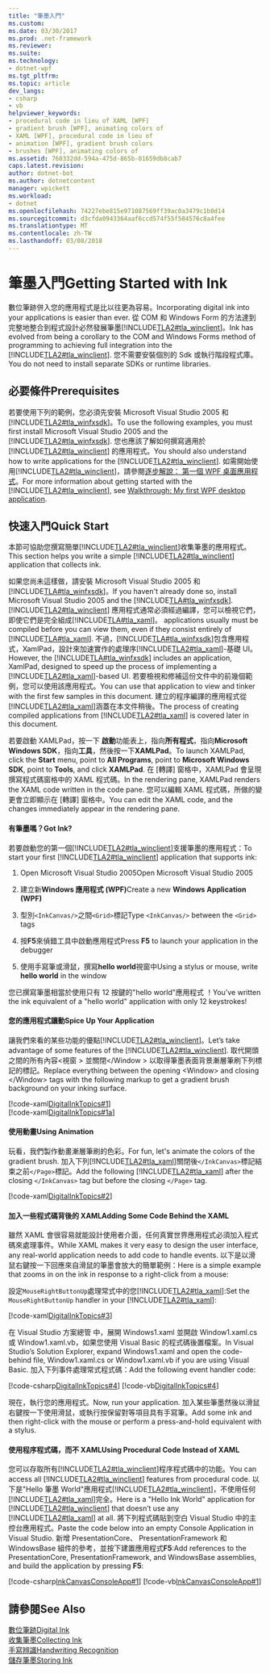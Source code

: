 ```yaml
---
title: "筆墨入門"
ms.custom: 
ms.date: 03/30/2017
ms.prod: .net-framework
ms.reviewer: 
ms.suite: 
ms.technology:
- dotnet-wpf
ms.tgt_pltfrm: 
ms.topic: article
dev_langs:
- csharp
- vb
helpviewer_keywords:
- procedural code in lieu of XAML [WPF]
- gradient brush [WPF], animating colors of
- XAML [WPF], procedural code in lieu of
- animation [WPF], gradient brush colors
- brushes [WPF], animating colors of
ms.assetid: 760332dd-594a-475d-865b-01659db8cab7
caps.latest.revision: 
author: dotnet-bot
ms.author: dotnetcontent
manager: wpickett
ms.workload:
- dotnet
ms.openlocfilehash: 74227ebe815e971087569ff39ac0a3479c1b0d14
ms.sourcegitcommit: d3cfda0943364aaf6ccd574f55f584576c8a4fee
ms.translationtype: MT
ms.contentlocale: zh-TW
ms.lasthandoff: 03/08/2018
---
```

# <a name="getting-started-with-ink"></a><span data-ttu-id="2ad5d-102">筆墨入門</span><span class="sxs-lookup"><span data-stu-id="2ad5d-102">Getting Started with Ink</span></span>
<span data-ttu-id="2ad5d-103">數位筆跡併入您的應用程式是比以往更為容易。</span><span class="sxs-lookup"><span data-stu-id="2ad5d-103">Incorporating digital ink into your applications is easier than ever.</span></span> <span data-ttu-id="2ad5d-104">從 COM 和 Windows Form 的方法達到完整地整合到程式設計必然發展筆墨[!INCLUDE[TLA2#tla_winclient](../../../../includes/tla2sharptla-winclient-md.md)]。</span><span class="sxs-lookup"><span data-stu-id="2ad5d-104">Ink has evolved from being a corollary to the COM and Windows Forms method of programming to achieving full integration into the [!INCLUDE[TLA2#tla_winclient](../../../../includes/tla2sharptla-winclient-md.md)].</span></span> <span data-ttu-id="2ad5d-105">您不需要安裝個別的 Sdk 或執行階段程式庫。</span><span class="sxs-lookup"><span data-stu-id="2ad5d-105">You do not need to install separate SDKs or runtime libraries.</span></span>  
  
## <a name="prerequisites"></a><span data-ttu-id="2ad5d-106">必要條件</span><span class="sxs-lookup"><span data-stu-id="2ad5d-106">Prerequisites</span></span>  
 <span data-ttu-id="2ad5d-107">若要使用下列的範例，您必須先安裝 Microsoft Visual Studio 2005 和[!INCLUDE[TLA2#tla_winfxsdk](../../../../includes/tla2sharptla-winfxsdk-md.md)]。</span><span class="sxs-lookup"><span data-stu-id="2ad5d-107">To use the following examples, you must first install Microsoft Visual Studio 2005 and the [!INCLUDE[TLA2#tla_winfxsdk](../../../../includes/tla2sharptla-winfxsdk-md.md)].</span></span> <span data-ttu-id="2ad5d-108">您也應該了解如何撰寫適用於 [!INCLUDE[TLA2#tla_winclient](../../../../includes/tla2sharptla-winclient-md.md)] 的應用程式。</span><span class="sxs-lookup"><span data-stu-id="2ad5d-108">You should also understand how to write applications for the [!INCLUDE[TLA2#tla_winclient](../../../../includes/tla2sharptla-winclient-md.md)].</span></span> <span data-ttu-id="2ad5d-109">如需開始使用[!INCLUDE[TLA2#tla_winclient](../../../../includes/tla2sharptla-winclient-md.md)]，請參閱[逐步解說： 第一個 WPF 桌面應用程式](../../../../docs/framework/wpf/getting-started/walkthrough-my-first-wpf-desktop-application.md)。</span><span class="sxs-lookup"><span data-stu-id="2ad5d-109">For more information about getting started with the [!INCLUDE[TLA2#tla_winclient](../../../../includes/tla2sharptla-winclient-md.md)], see [Walkthrough: My first WPF desktop application](../../../../docs/framework/wpf/getting-started/walkthrough-my-first-wpf-desktop-application.md).</span></span>  
  
## <a name="quick-start"></a><span data-ttu-id="2ad5d-110">快速入門</span><span class="sxs-lookup"><span data-stu-id="2ad5d-110">Quick Start</span></span>  
 <span data-ttu-id="2ad5d-111">本節可協助您撰寫簡單[!INCLUDE[TLA2#tla_winclient](../../../../includes/tla2sharptla-winclient-md.md)]收集筆墨的應用程式。</span><span class="sxs-lookup"><span data-stu-id="2ad5d-111">This section helps you write a simple [!INCLUDE[TLA2#tla_winclient](../../../../includes/tla2sharptla-winclient-md.md)] application that collects ink.</span></span>  
  
 <span data-ttu-id="2ad5d-112">如果您尚未這樣做，請安裝 Microsoft Visual Studio 2005 和[!INCLUDE[TLA#tla_winfxsdk](../../../../includes/tlasharptla-winfxsdk-md.md)]。</span><span class="sxs-lookup"><span data-stu-id="2ad5d-112">If you haven't already done so, install Microsoft Visual Studio 2005 and the [!INCLUDE[TLA#tla_winfxsdk](../../../../includes/tlasharptla-winfxsdk-md.md)].</span></span> [!INCLUDE[TLA2#tla_winclient](../../../../includes/tla2sharptla-winclient-md.md)]<span data-ttu-id="2ad5d-113"> 應用程式通常必須經過編譯，您可以檢視它們，即使它們是完全組成[!INCLUDE[TLA#tla_xaml](../../../../includes/tlasharptla-xaml-md.md)]。</span><span class="sxs-lookup"><span data-stu-id="2ad5d-113"> applications usually must be compiled before you can view them, even if they consist entirely of [!INCLUDE[TLA#tla_xaml](../../../../includes/tlasharptla-xaml-md.md)].</span></span> <span data-ttu-id="2ad5d-114">不過，[!INCLUDE[TLA#tla_winfxsdk](../../../../includes/tlasharptla-winfxsdk-md.md)]包含應用程式，XamlPad，設計來加速實作的處理序[!INCLUDE[TLA2#tla_xaml](../../../../includes/tla2sharptla-xaml-md.md)]-基礎 UI。</span><span class="sxs-lookup"><span data-stu-id="2ad5d-114">However, the [!INCLUDE[TLA#tla_winfxsdk](../../../../includes/tlasharptla-winfxsdk-md.md)] includes an application, XamlPad, designed to speed up the process of implementing a [!INCLUDE[TLA2#tla_xaml](../../../../includes/tla2sharptla-xaml-md.md)]-based UI.</span></span> <span data-ttu-id="2ad5d-115">若要檢視和修補這份文件中的前幾個範例，您可以使用該應用程式。</span><span class="sxs-lookup"><span data-stu-id="2ad5d-115">You can use that application to view and tinker with the first few samples in this document.</span></span> <span data-ttu-id="2ad5d-116">建立的程序編譯的應用程式從[!INCLUDE[TLA2#tla_xaml](../../../../includes/tla2sharptla-xaml-md.md)]涵蓋在本文件稍後。</span><span class="sxs-lookup"><span data-stu-id="2ad5d-116">The process of creating compiled applications from [!INCLUDE[TLA2#tla_xaml](../../../../includes/tla2sharptla-xaml-md.md)] is covered later in this document.</span></span>  
  
 <span data-ttu-id="2ad5d-117">若要啟動 XAMLPad，按一下 **啟動**功能表上，指向**所有程式**，指向**Microsoft Windows SDK**，指向**工具**，然後按一下**XAMLPad**。</span><span class="sxs-lookup"><span data-stu-id="2ad5d-117">To launch XAMLPad, click the **Start** menu, point to **All Programs**, point to **Microsoft Windows SDK**, point to **Tools**, and click **XAMLPad**.</span></span> <span data-ttu-id="2ad5d-118">在 [轉譯] 窗格中，XAMLPad 會呈現撰寫程式碼窗格中的 XAML 程式碼。</span><span class="sxs-lookup"><span data-stu-id="2ad5d-118">In the rendering pane, XAMLPad renders the XAML code written in the code pane.</span></span> <span data-ttu-id="2ad5d-119">您可以編輯 XAML 程式碼，所做的變更會立即顯示在 [轉譯] 窗格中。</span><span class="sxs-lookup"><span data-stu-id="2ad5d-119">You can edit the XAML code, and the changes immediately appear in the rendering pane.</span></span>  
  
#### <a name="got-ink"></a><span data-ttu-id="2ad5d-120">有筆墨嗎？</span><span class="sxs-lookup"><span data-stu-id="2ad5d-120">Got Ink?</span></span>  
 <span data-ttu-id="2ad5d-121">若要啟動您的第一個[!INCLUDE[TLA2#tla_winclient](../../../../includes/tla2sharptla-winclient-md.md)]支援筆墨的應用程式：</span><span class="sxs-lookup"><span data-stu-id="2ad5d-121">To start your first [!INCLUDE[TLA2#tla_winclient](../../../../includes/tla2sharptla-winclient-md.md)] application that supports ink:</span></span>  
  
1.  <span data-ttu-id="2ad5d-122">Open Microsoft Visual Studio 2005</span><span class="sxs-lookup"><span data-stu-id="2ad5d-122">Open Microsoft Visual Studio 2005</span></span>  
  
2.  <span data-ttu-id="2ad5d-123">建立新**Windows 應用程式 (WPF)**</span><span class="sxs-lookup"><span data-stu-id="2ad5d-123">Create a new **Windows Application (WPF)**</span></span>  
  
3.  <span data-ttu-id="2ad5d-124">型別`<InkCanvas/>`之間`<Grid>`標記</span><span class="sxs-lookup"><span data-stu-id="2ad5d-124">Type `<InkCanvas/>` between the `<Grid>` tags</span></span>  
  
4.  <span data-ttu-id="2ad5d-125">按**F5**來偵錯工具中啟動應用程式</span><span class="sxs-lookup"><span data-stu-id="2ad5d-125">Press **F5** to launch your application in the debugger</span></span>  
  
5.  <span data-ttu-id="2ad5d-126">使用手寫筆或滑鼠，撰寫**hello world**視窗中</span><span class="sxs-lookup"><span data-stu-id="2ad5d-126">Using a stylus or mouse, write **hello world** in the window</span></span>  
  
 <span data-ttu-id="2ad5d-127">您已撰寫筆墨相當於使用只有 12 按鍵的"hello world"應用程式 ！</span><span class="sxs-lookup"><span data-stu-id="2ad5d-127">You've written the ink equivalent of a "hello world" application with only 12 keystrokes!</span></span>  
  
#### <a name="spice-up-your-application"></a><span data-ttu-id="2ad5d-128">您的應用程式讓動</span><span class="sxs-lookup"><span data-stu-id="2ad5d-128">Spice Up Your Application</span></span>  
 <span data-ttu-id="2ad5d-129">讓我們來看的某些功能的優點[!INCLUDE[TLA2#tla_winclient](../../../../includes/tla2sharptla-winclient-md.md)]。</span><span class="sxs-lookup"><span data-stu-id="2ad5d-129">Let’s take advantage of some features of the [!INCLUDE[TLA2#tla_winclient](../../../../includes/tla2sharptla-winclient-md.md)].</span></span>  <span data-ttu-id="2ad5d-130">取代開頭之間的所有內容\<視窗 > 並關閉\</Window > 以取得筆墨表面背景漸層筆刷下列標記的標記。</span><span class="sxs-lookup"><span data-stu-id="2ad5d-130">Replace everything between the opening \<Window> and closing \</Window> tags with the following markup to get a gradient brush background on your inking surface.</span></span>  
  
 [!code-xaml[DigitalInkTopics#1](../../../../samples/snippets/csharp/VS_Snippets_Wpf/DigitalInkTopics/CSharp/Window1.xaml#1)]  
[!code-xaml[DigitalInkTopics#1a](../../../../samples/snippets/csharp/VS_Snippets_Wpf/DigitalInkTopics/CSharp/Window1.xaml#1a)]  
  
#### <a name="using-animation"></a><span data-ttu-id="2ad5d-131">使用動畫</span><span class="sxs-lookup"><span data-stu-id="2ad5d-131">Using Animation</span></span>  
 <span data-ttu-id="2ad5d-132">玩看，我們製作動畫漸層筆刷的色彩。</span><span class="sxs-lookup"><span data-stu-id="2ad5d-132">For fun, let's animate the colors of the gradient brush.</span></span> <span data-ttu-id="2ad5d-133">加入下列[!INCLUDE[TLA2#tla_xaml](../../../../includes/tla2sharptla-xaml-md.md)]關閉後`</InkCanvas>`標記結束之前`</Page>`標記。</span><span class="sxs-lookup"><span data-stu-id="2ad5d-133">Add the following [!INCLUDE[TLA2#tla_xaml](../../../../includes/tla2sharptla-xaml-md.md)] after the closing `</InkCanvas>` tag but before the closing `</Page>` tag.</span></span>  
  
 [!code-xaml[DigitalInkTopics#2](../../../../samples/snippets/csharp/VS_Snippets_Wpf/DigitalInkTopics/CSharp/Window1.xaml#2)]  
  
#### <a name="adding-some-code-behind-the-xaml"></a><span data-ttu-id="2ad5d-134">加入一些程式碼背後的 XAML</span><span class="sxs-lookup"><span data-stu-id="2ad5d-134">Adding Some Code Behind the XAML</span></span>  
 <span data-ttu-id="2ad5d-135">雖然 XAML 會很容易就能設計使用者介面，任何真實世界應用程式必須加入程式碼來處理事件。</span><span class="sxs-lookup"><span data-stu-id="2ad5d-135">While XAML makes it very easy to design the user interface, any real-world application needs to add code to handle events.</span></span> <span data-ttu-id="2ad5d-136">以下是以滑鼠右鍵按一下回應來自滑鼠的筆墨會放大的簡單範例：</span><span class="sxs-lookup"><span data-stu-id="2ad5d-136">Here is a simple example that zooms in on the ink in response to a right-click from a mouse:</span></span>  
  
 <span data-ttu-id="2ad5d-137">設定`MouseRightButtonUp`處理常式中的您[!INCLUDE[TLA2#tla_xaml](../../../../includes/tla2sharptla-xaml-md.md)]:</span><span class="sxs-lookup"><span data-stu-id="2ad5d-137">Set the `MouseRightButtonUp` handler in your [!INCLUDE[TLA2#tla_xaml](../../../../includes/tla2sharptla-xaml-md.md)]:</span></span>  
  
 [!code-xaml[DigitalInkTopics#3](../../../../samples/snippets/csharp/VS_Snippets_Wpf/DigitalInkTopics/CSharp/Window2.xaml#3)]  
  
 <span data-ttu-id="2ad5d-138">在 Visual Studio 方案總管 中，展開 Windows1.xaml 並開啟 Window1.xaml.cs 或 Window1.xaml.vb，如果您使用 Visual Basic 的程式碼後置檔案。</span><span class="sxs-lookup"><span data-stu-id="2ad5d-138">In Visual Studio’s Solution Explorer, expand Windows1.xaml and open the code-behind file, Window1.xaml.cs or Window1.xaml.vb if you are using Visual Basic.</span></span> <span data-ttu-id="2ad5d-139">加入下列事件處理常式程式碼：</span><span class="sxs-lookup"><span data-stu-id="2ad5d-139">Add the following event handler code:</span></span>  
  
 [!code-csharp[DigitalInkTopics#4](../../../../samples/snippets/csharp/VS_Snippets_Wpf/DigitalInkTopics/CSharp/Window2.xaml.cs#4)]
 [!code-vb[DigitalInkTopics#4](../../../../samples/snippets/visualbasic/VS_Snippets_Wpf/DigitalInkTopics/VisualBasic/Window2.xaml.vb#4)]  
  
 <span data-ttu-id="2ad5d-140">現在，執行您的應用程式。</span><span class="sxs-lookup"><span data-stu-id="2ad5d-140">Now, run your application.</span></span> <span data-ttu-id="2ad5d-141">加入某些筆墨然後以滑鼠右鍵按一下使用滑鼠，或執行按保留對等項目具有手寫筆。</span><span class="sxs-lookup"><span data-stu-id="2ad5d-141">Add some ink and then right-click with the mouse or perform a press-and-hold equivalent with a stylus.</span></span>  
  
#### <a name="using-procedural-code-instead-of-xaml"></a><span data-ttu-id="2ad5d-142">使用程序程式碼，而不 XAML</span><span class="sxs-lookup"><span data-stu-id="2ad5d-142">Using Procedural Code Instead of XAML</span></span>  
 <span data-ttu-id="2ad5d-143">您可以存取所有[!INCLUDE[TLA2#tla_winclient](../../../../includes/tla2sharptla-winclient-md.md)]程序程式碼中的功能。</span><span class="sxs-lookup"><span data-stu-id="2ad5d-143">You can access all [!INCLUDE[TLA2#tla_winclient](../../../../includes/tla2sharptla-winclient-md.md)] features from procedural code.</span></span> <span data-ttu-id="2ad5d-144">以下是"Hello 筆墨 World"應用程式[!INCLUDE[TLA2#tla_winclient](../../../../includes/tla2sharptla-winclient-md.md)]，不使用任何[!INCLUDE[TLA2#tla_xaml](../../../../includes/tla2sharptla-xaml-md.md)]完全。</span><span class="sxs-lookup"><span data-stu-id="2ad5d-144">Here is a "Hello Ink World" application for [!INCLUDE[TLA2#tla_winclient](../../../../includes/tla2sharptla-winclient-md.md)] that doesn’t use any [!INCLUDE[TLA2#tla_xaml](../../../../includes/tla2sharptla-xaml-md.md)] at all.</span></span> <span data-ttu-id="2ad5d-145">將下列程式碼貼到空白 Visual Studio 中的主控台應用程式。</span><span class="sxs-lookup"><span data-stu-id="2ad5d-145">Paste the code below into an empty Console Application in Visual Studio.</span></span> <span data-ttu-id="2ad5d-146">新增 PresentationCore、 PresentationFramework 和 WindowsBase 組件的參考，並按下建置應用程式**F5**:</span><span class="sxs-lookup"><span data-stu-id="2ad5d-146">Add references to the PresentationCore, PresentationFramework, and WindowsBase assemblies, and build the application by pressing **F5**:</span></span>  
  
 [!code-csharp[InkCanvasConsoleApp#1](../../../../samples/snippets/csharp/VS_Snippets_Wpf/InkCanvasConsoleApp/CSharp/Program.cs#1)]
 [!code-vb[InkCanvasConsoleApp#1](../../../../samples/snippets/visualbasic/VS_Snippets_Wpf/InkCanvasConsoleApp/VisualBasic/Module1.vb#1)]  
  
## <a name="see-also"></a><span data-ttu-id="2ad5d-147">請參閱</span><span class="sxs-lookup"><span data-stu-id="2ad5d-147">See Also</span></span>  
 [<span data-ttu-id="2ad5d-148">數位筆跡</span><span class="sxs-lookup"><span data-stu-id="2ad5d-148">Digital Ink</span></span>](../../../../docs/framework/wpf/advanced/digital-ink.md)  
 [<span data-ttu-id="2ad5d-149">收集筆墨</span><span class="sxs-lookup"><span data-stu-id="2ad5d-149">Collecting Ink</span></span>](../../../../docs/framework/wpf/advanced/collecting-ink.md)  
 [<span data-ttu-id="2ad5d-150">手寫辨識</span><span class="sxs-lookup"><span data-stu-id="2ad5d-150">Handwriting Recognition</span></span>](../../../../docs/framework/wpf/advanced/handwriting-recognition.md)  
 [<span data-ttu-id="2ad5d-151">儲存筆墨</span><span class="sxs-lookup"><span data-stu-id="2ad5d-151">Storing Ink</span></span>](../../../../docs/framework/wpf/advanced/storing-ink.md)
